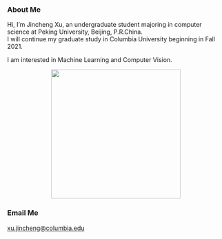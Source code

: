 ### About Me

Hi, I’m Jincheng Xu, an undergraduate student majoring in computer science at Peking University, Beijing, P.R.China.   
I will continue my graduate study in Columbia University beginning in Fall 2021.  
  
I am interested in Machine Learning and Computer Vision.

<div  align="center">
<img src="https://user-images.githubusercontent.com/49300826/116401928-63d18600-a85e-11eb-997f-048f35f3a1c4.jpg" width = "300" height = "300" />
</div> 

### Email Me

xu.jincheng@columbia.edu
